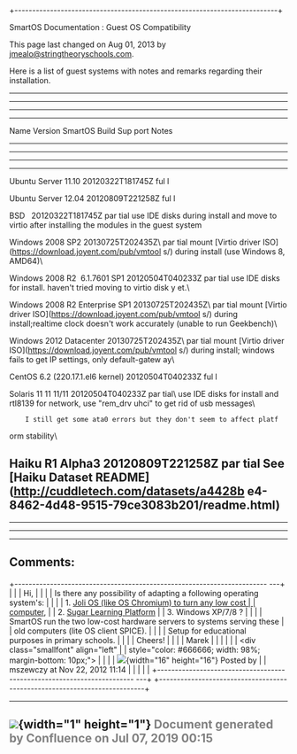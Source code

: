 +--------------------------------------------------------------------------+
<div class="pageheader">

<span class="pagetitle"> SmartOS Documentation : Guest OS Compatibility
</span>

</div>

<div class="pagesubheading">

This page last changed on Aug 01, 2013 by
<font color="#0050B2">jmealo@stringtheoryschools.com</font>.

</div>

Here is a list of guest systems with notes and remarks regarding their
installation.

<div class="table-wrap">

  ----------------------------------------------------------------------
------------------------------------------------------------------------
------------------------------------------------------------------------
--------------
  Name               Version                     SmartOS Build       Sup
port    Notes
  ------------------ --------------------------- ------------------- ---
------- ----------------------------------------------------------------
------------------------------------------------------------------------
--------------
  Ubuntu Server      11.10                       20120322T181745Z    ful
l

  Ubuntu Server      12.04                       20120809T221258Z    ful
l

  BSD                                            20120322T181745Z    par
tial    use IDE disks during install and move to virtio after installing
 the modules in the guest system

  Windows 2008       SP2                         20130725T202435Z\   par
tial    mount [Virtio driver ISO](https://download.joyent.com/pub/vmtool
s/) during install (use Windows 8, AMD64)\



  Windows 2008 R2    6.1.7601 SP1                20120504T040233Z    par
tial    use IDE disks for install. haven't tried moving to virtio disk y
et.\



  Windows 2008 R2    Enterprise SP1              20130725T202435Z\   par
tial    mount [Virtio driver ISO](https://download.joyent.com/pub/vmtool
s/) during install;realtime clock doesn't work accurately (unable to run
 Geekbench)\



  Windows 2012       Datacenter                  20130725T202435Z\   par
tial    mount [Virtio driver ISO](https://download.joyent.com/pub/vmtool
s/) during install; windows fails to get IP settings, only default-gatew
ay\



  CentOS             6.2 (220.17.1.el6 kernel)   20120504T040233Z    ful
l

  Solaris 11         11 11/11                    20120504T040233Z    par
tial\   use IDE disks for install and rtl8139 for network, use "rem\_drv
 uhci" to get rid of usb messages\

        I still get some ata0 errors but they don't seem to affect platf
orm stability\



  Haiku              R1 Alpha3                   20120809T221258Z    par
tial    See [Haiku Dataset README](http://cuddletech.com/datasets/a4428b
e4-8462-4d48-9515-79ce3083b201/readme.html)
  ----------------------------------------------------------------------
------------------------------------------------------------------------
------------------------------------------------------------------------
--------------

</div>

<div class="tabletitle">


Comments:
---------

</a>

</div>

+-----------------------------------------------------------------------
---+
|  <font class="smallfont">
   |
| Hi,
   |
|
   |
| Is there any possibility of adapting a following operating system's:
   |
|
   |
| 1.  [Joli OS (like OS Chromium) to turn any low cost
   |
|     computer](http://www.jolicloud.com/jolios/download),
   |
| 2.  [Sugar Learning Platform](http://wiki.sugarlabs.org/go/Downloads)
   |
| 3.  Windows XP/7/8 ?
   |
|
   |
| SmartOS run the two low-cost hardware servers to systems serving these
   |
| old computers (lite OS client SPICE).
   |
|
   |
| Setup for educational purposes in primary schools.
   |
|
   |
| Cheers!
   |
|
   |
| Marek
   |
|
   |
| </font>
   |
| <div class="smallfont" align="left"
   |
| style="color: #666666; width: 98%; margin-bottom: 10px;">
   |
|
   |
| ![](images/icons/comment_16.gif){width="16" height="16"} Posted by
   |
| mszewczy at Nov 22, 2012 11:14
   |
|
   |
| </div>
   |
+-----------------------------------------------------------------------
---+
+--------------------------------------------------------------------------+

  ----------------------------------------------------------------------------------
  ![](images/border/spacer.gif){width="1" height="1"}
  <font color="grey">Document generated by Confluence on Jul 07, 2019 00:15</font>
  ----------------------------------------------------------------------------------


